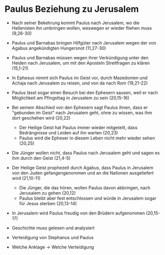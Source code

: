 # Paulus Beziehung zu Jerusalem

- Nach seiner Bekehrung kommt Paulus nach Jerusalem, wo die Hellenisten ihn umbringen wollen, weswegen er wieder fliehen muss (9,26-30)
- Paulus und Barnabas bringen Hilfgüter nach Jerusalem wegen der von Agabus angekündigten Hungersnot (11,27-30)
- Paulus und Barnabas müssen wegen ihrer Verkündigung unter den Heiden nach Jerusalem, um mit den Aposteln Streitfragen zu klären (15,1-21)
- In Ephesus nimmt sich Paulus im Geist vor, durch Mazedonien und Achaja nach Jerusalem zu reisen, und von da nach Rom (19,21-22)
- Paulus lässt sogar einen Besuch bei den Ephesern sausen, weil er nach Möglichkeit am Pfingsttag in Jerusalem zu sein (20,15-16)
- Bei seinem Abschied von den Ephesern sagt Paulus ihnen, dass er "gebunden im Geist" nach Jerusalem geht, ohne zu wissen, was ihm dort geschehen wird (20,22)
	- Der Heilige Geist hat Paulus immer wieder mitgeteilt, dass Bedrängnisse und Leiden auf ihn warten (20,23)
	- Paulus wird die Epheser in diesem Leben nicht mehr wieder sehen (20,25)
- Die Jünger wollen nicht, dass Paulus nach Jerusalem geht und sagen es ihm durch den Geist (21,4-5)
- Der Heilige Geist prophezeit durch Agabus, dass Paulus in Jerusalem von den Juden gefangengenommen und an die Nationen ausgeliefert wird (21,10-11)
	- Die Jünger, die das hören, wollen Paulus davon abbringen, nach Jerusalem zu gehen (20,12)
	- Paulus bleibt aber fest entschlossen und würde in Jerusalem sogar für Jesus sterben (20,13-14)
- In Jerusalem wird Paulus freudig von den Brüdern aufgenommen (20,15-17)

- Geschichte muss gelesen und analysiert
- Verteidigung von Stephanus und Paulus
- Welche Anklage -> Welche Verteidigung